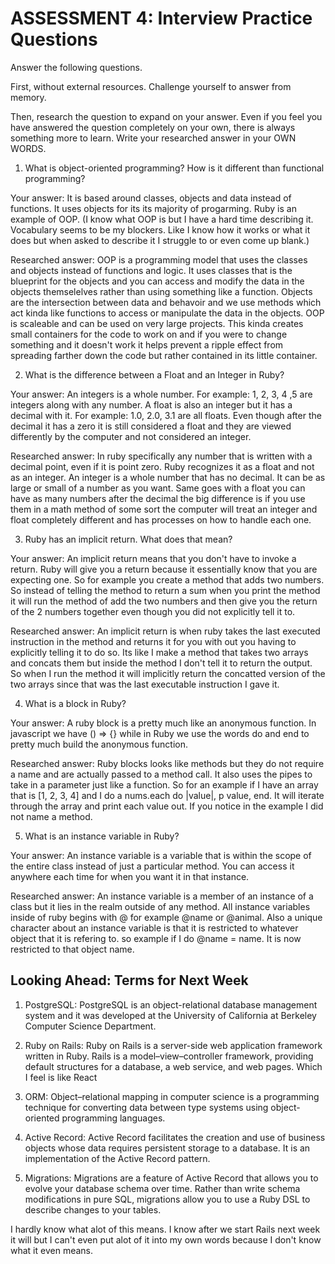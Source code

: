 # ASSESSMENT 4: Interview Practice Questions

Answer the following questions.

First, without external resources. Challenge yourself to answer from memory.

Then, research the question to expand on your answer. Even if you feel you have answered the question completely on your own, there is always something more to learn. Write your researched answer in your OWN WORDS.

1. What is object-oriented programming? How is it different than functional programming?

Your answer: It is based around classes, objects and data instead of functions. It uses objects for its its majority of progarming.  Ruby is an example of OOP. (I know what OOP is but I have a hard time describing it.  Vocabulary seems to be my blockers.  Like I know how it works or what it does but when asked to describe it I struggle to or even come up blank.)

Researched answer: OOP is a programming model that uses the classes and objects instead of functions and logic.  It uses classes that is the blueprint for the objects and you can access and modify the data in the objects themselelves rather than using something like a function.  Objects are the intersection between data and behavoir and we use methods which act kinda like functions to access or manipulate the data in the objects.  OOP is scaleable and can be used on very large projects.  This kinda creates small containers for the code to work on and if you were to change something and it doesn't work it helps prevent a ripple effect from spreading farther down the code but rather contained in its little container.

2. What is the difference between a Float and an Integer in Ruby?

Your answer: An integers is a whole number.  For example: 1, 2, 3, 4 ,5 are integers along with any number.  A float is also an integer but it has a decimal with it. For example: 1.0, 2.0, 3.1 are all floats.  Even though after the decimal it has a zero it is still considered a float and they are viewed differently by the computer and not considered an integer.

Researched answer: In ruby specifically any number that is written with a decimal point, even if it is point zero.  Ruby recognizes it as a float and not as an integer.  An integer is a whole number that has no decimal.  It can be as large or small of a number as you want. Same goes with a float you can have as many numbers after the decimal the big difference is if you use them in a math method of some sort the computer will treat an integer and float completely different and has processes on how to handle each one.

3. Ruby has an implicit return. What does that mean?

Your answer: An implicit return means that you don't have to invoke a return.  Ruby will give you a return because it essentially know that you are expecting one. So for example you create a method that adds two numbers. So instead of telling the method to return a sum when you print the method it will run the method of add the two numbers and then give you the return of the 2 numbers together even though you did not explicitly tell it to.

Researched answer:  An implicit return is when ruby takes the last executed instruction in the method and returns it for you with out you having to explicitly telling it to do so.  Its like I make a method that takes two arrays and concats them but inside the method I don't tell it to return the output.  So when I run the method it will implicitly return the concatted version of the two arrays since that was the last executable instruction I gave it.

4. What is a block in Ruby?

Your answer: A ruby block is a pretty much like an anonymous function.  In javascript we have () => {} while in Ruby we use the words do and end to pretty much build the anonymous function.

Researched answer: Ruby blocks looks like methods but they do not require a name and are actually passed to a method call. It also uses the pipes to take in a parameter just like a function. So for an example if I have an array that is [1, 2, 3, 4] and I do a nums.each do |value|, p value,
end. It will iterate through the array and print each value out. If you notice in the example I did not name a method.

5. What is an instance variable in Ruby?

Your answer: An instance variable is a variable that is within the scope of the entire class instead of just a particular method.  You can access it anywhere each time for when you want it in that instance.

Researched answer: An instance variable is a member of an instance of a class but it lies in the realm outside of any method. All instance variables inside of ruby begins with @ for example @name or @animal.  Also a unique character about an instance variable is that it is restricted to whatever object that it is refering to. so example if I do @name = name.  It is now restricted to that object name.

## Looking Ahead: Terms for Next Week

1. PostgreSQL: PostgreSQL is an object-relational database management system and it was developed at the University of California at Berkeley Computer Science Department. 

2. Ruby on Rails: Ruby on Rails is a server-side web application framework written in Ruby. Rails is a model–view–controller framework, providing default structures for a database, a web service, and web pages. Which I feel is like React

3. ORM: Object–relational mapping in computer science is a programming technique for converting data between type systems using object-oriented programming languages. 

4. Active Record: Active Record facilitates the creation and use of business objects whose data requires persistent storage to a database. It is an implementation of the Active Record pattern.

5. Migrations: Migrations are a feature of Active Record that allows you to evolve your database schema over time. Rather than write schema modifications in pure SQL, migrations allow you to use a Ruby DSL to describe changes to your tables.


I hardly know what alot of this means. I know after we start Rails next week it will but I can't even put alot of it into my own words because I don't know what it even means.